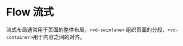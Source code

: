 # Flow 流式

流式布局通常用于页面的整体布局。`<vd-swimlane>` 组织页面的分段，`<vd-container>`用于内容之间的对齐。

<c-example path="layout/flow/basic" />
